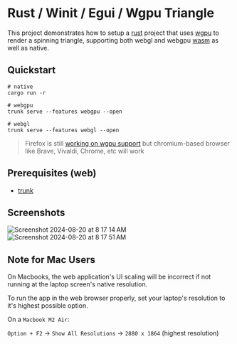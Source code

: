 # Rust / Winit / Egui / Wgpu Triangle

This project demonstrates how to setup a [rust](https://www.rust-lang.org/) project
that uses [wgpu](https://wgpu.rs/) to render a spinning triangle, supporting
both webgl and webgpu [wasm](https://webassembly.org/) as well as native.

## Quickstart

```
# native
cargo run -r

# webgpu
trunk serve --features webgpu --open

# webgl
trunk serve --features webgl --open
```

> Firefox is still [working on wgpu support](https://news.ycombinator.com/item?id=41157383)
> but chromium-based browser like Brave, Vivaldi, Chrome, etc will work

## Prerequisites (web)

* [trunk](https://trunkrs.dev/)

## Screenshots
  
![Screenshot 2024-08-20 at 8 17 14 AM](https://github.com/user-attachments/assets/fd841943-a80b-4f27-9d9e-f85bb03d8add)
![Screenshot 2024-08-20 at 8 17 51 AM](https://github.com/user-attachments/assets/383d0122-f26d-41db-b1de-35512d697830)

## Note for Mac Users

On Macbooks, the web application's UI scaling will be incorrect
if not running at the laptop screen's native resolution.

To run the app in the web browser properly,
set your laptop's resolution to it's highest possible option.

On a `Macbook M2 Air`:

`Option + F2` -> `Show All Resolutions` -> `2880 x 1864` (highest resolution) 